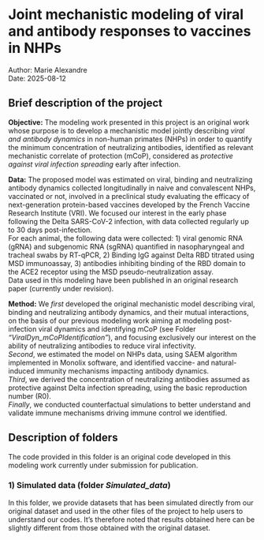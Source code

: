 
# **Joint mechanistic modeling of viral and antibody responses to vaccines in NHPs**

Author: Marie Alexandre  
Date: 2025-08-12

## **Brief description of the project**

**Objective:** The modeling work presented in this project is an
original work whose purpose is to develop a mechanistic model jointly
describing *viral and antibody dynamics* in non-human primates (NHPs) in
order to quantify the minimum concentration of neutralizing antibodies,
identified as relevant mechanistic correlate of protection (mCoP),
considered as *protective against viral infection spreading* early after
infection.

**Data:** The proposed model was estimated on viral, binding and
neutralizing antibody dynamics collected longitudinally in naive and
convalescent NHPs, vaccinated or not, involved in a preclinical study
evaluating the efficacy of next-generation protein-based vaccines
developed by the French Vaccine Research Institute (VRI). We focused our
interest in the early phase following the Delta SARS-CoV-2 infection,
with data collected regularly up to 30 days post-infection.  
For each animal, the following data were collected: 1) viral genomic RNA
(gRNA) and subgenomic RNA (sgRNA) quantified in nasopharyngeal and
tracheal swabs by RT-qPCR, 2) Binding IgG against Delta RBD titrated
using MSD immunoassay, 3) antibodies inhibiting binding of the RBD
domain to the ACE2 receptor using the MSD pseudo-neutralization assay.  
Data used in this modeling have been published in an original research
paper (currently under revision).

**Method:** We *first* developed the original mechanistic model
describing viral, binding and neutralizing antibody dynamics, and their
mutual interactions, on the basis of our previous modeling work aiming
at modeling post-infection viral dynamics and identifying mCoP (see
Folder *“ViralDyn_mCoPIdentification”*), and focusing exclusively our
interest on the ability of neutralizing antibodies to reduce viral
infectivity.  
*Second*, we estimated the model on NHPs data, using SAEM algorithm
implemented in Monolix software, and identified vaccine- and
natural-induced immunity mechanisms impacting antibody dynamics.  
*Third*, we derived the concentration of neutralizing antibodies assumed
as protective against Delta infection spreading, using the basic
reproduction number (R0).  
*Finally*, we conducted counterfactual simulations to better understand
and validate immune mechanisms driving immune control we identified.

## **Description of folders**

The code provided in this folder is an original code developed in this
modeling work currently under submission for publication.

### **1) Simulated data** (folder *Simulated_data*)

In this folder, we provide datasets that has been simulated directly
from our original dataset and used in the other files of the project to
help users to understand our codes. It’s therefore noted that results
obtained here can be slightly different from those obtained with the
original dataset.
